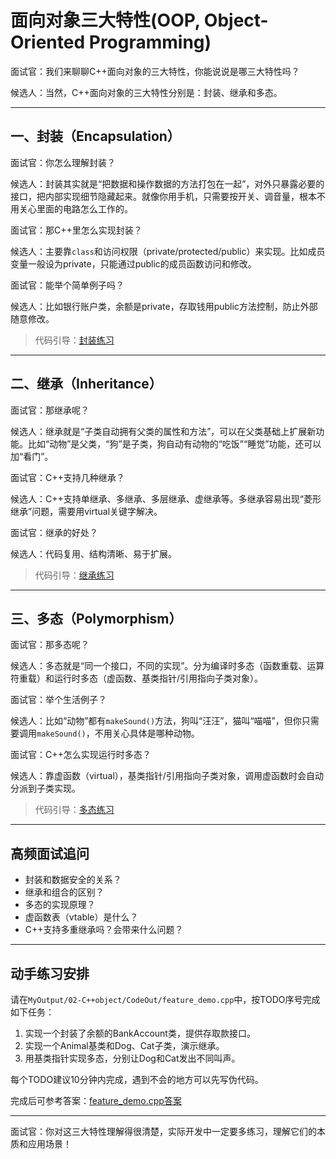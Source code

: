 # 面向对象三大特性(OOP, Object-Oriented Programming)

面试官：我们来聊聊C++面向对象的三大特性，你能说说是哪三大特性吗？

候选人：当然，C++面向对象的三大特性分别是：封装、继承和多态。

---

## 一、封装（Encapsulation）

面试官：你怎么理解封装？

候选人：封装其实就是“把数据和操作数据的方法打包在一起”，对外只暴露必要的接口，把内部实现细节隐藏起来。就像你用手机，只需要按开关、调音量，根本不用关心里面的电路怎么工作的。

面试官：那C++里怎么实现封装？

候选人：主要靠`class`和访问权限（private/protected/public）来实现。比如成员变量一般设为private，只能通过public的成员函数访问和修改。

面试官：能举个简单例子吗？

候选人：比如银行账户类，余额是private，存取钱用public方法控制，防止外部随意修改。

> 代码引导：[封装练习](../../MyOutput/02-C++object/CodeOut/OOP/feature_demo.cpp)

---

## 二、继承（Inheritance）

面试官：那继承呢？

候选人：继承就是“子类自动拥有父类的属性和方法”，可以在父类基础上扩展新功能。比如“动物”是父类，“狗”是子类，狗自动有动物的“吃饭”“睡觉”功能，还可以加“看门”。

面试官：C++支持几种继承？

候选人：C++支持单继承、多继承、多层继承、虚继承等。多继承容易出现“菱形继承”问题，需要用virtual关键字解决。

面试官：继承的好处？

候选人：代码复用、结构清晰、易于扩展。

> 代码引导：[继承练习](../../MyOutput/02-C++object/CodeOut/OOP/feature_demo.cpp)

---

## 三、多态（Polymorphism）

面试官：那多态呢？

候选人：多态就是“同一个接口，不同的实现”。分为编译时多态（函数重载、运算符重载）和运行时多态（虚函数、基类指针/引用指向子类对象）。

面试官：举个生活例子？

候选人：比如“动物”都有`makeSound()`方法，狗叫“汪汪”，猫叫“喵喵”，但你只需要调用`makeSound()`，不用关心具体是哪种动物。

面试官：C++怎么实现运行时多态？

候选人：靠虚函数（virtual），基类指针/引用指向子类对象，调用虚函数时会自动分派到子类实现。

> 代码引导：[多态练习](../../MyOutput/02-C++object/CodeOut/OOP/feature_demo.cpp)

---

## 高频面试追问

- 封装和数据安全的关系？
- 继承和组合的区别？
- 多态的实现原理？
- 虚函数表（vtable）是什么？
- C++支持多重继承吗？会带来什么问题？

---

## 动手练习安排

请在`MyOutput/02-C++object/CodeOut/feature_demo.cpp`中，按TODO序号完成如下任务：
1. 实现一个封装了余额的BankAccount类，提供存取款接口。
2. 实现一个Animal基类和Dog、Cat子类，演示继承。
3. 用基类指针实现多态，分别让Dog和Cat发出不同叫声。

每个TODO建议10分钟内完成，遇到不会的地方可以先写伪代码。

完成后可参考答案：[feature_demo.cpp答案](../../MyOutput/02-C++object/CodeOut/OOP/Solution/feature_demo.cpp)

---

面试官：你对这三大特性理解得很清楚，实际开发中一定要多练习，理解它们的本质和应用场景！
